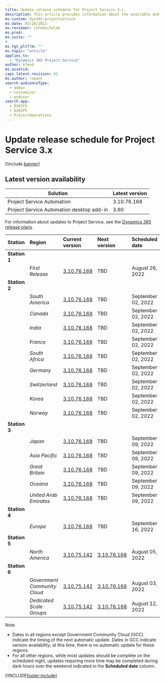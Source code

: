 ```yaml
---
title: Update release schedule for Project Service 3.x
description: This article provides information about the available and upcoming releases of Dynamics 365 Project Service Automation.
ms.custom: dyn365-projectservice
ms.date: 03/28/2022
ms.reviewer: johnmichalak
ms.prod:
ms.suite: ""
#
ms.tgt_pltfrm: ""
ms.topic: "article"
applies_to: 
  - "Dynamics 365 Project Service"
author: kfend
ms.assetid: 
caps.latest.revision: 42
ms.author: rumant
search.audienceType: 
  - admin
  - customizer
  - enduser
search.app: 
  - D365CE
  - D365PS
  - ProjectOperations
---
```


# Update release schedule for Project Service 3.x

[!include [banner](../includes/psa-now-project-operations.md)]

## Latest version availability

| Solution  | Latest version |
|-------|----|
| Project Service Automation    | 3.10.76.168 |
| Project Service Automation desktop add-in                | 3.60          |

For information about updates to Project Service, see the [Dynamics 365 release plans](/dynamics365/release-plans/). 

| Station  | Region | Current version | Next version |  Scheduled date
| :---   | :---   | :---   | :---   |:---   |         
|<strong>Station 1</strong> | |  |  | |
| | <i>First Release</i> | [3.10.76.168](whats-new-ur-45.md) | TBD | August 26, 2022
|<strong>Station 2</strong> | |  |  | |
| | <i>South America</i> | [3.10.76.168](whats-new-ur-45.md) | TBD | September 02, 2022
| | <i>Canada</i> | [3.10.76.168](whats-new-ur-45.md) | TBD | September 02, 2022
| | <i>India</i> | [3.10.76.168](whats-new-ur-45.md) | TBD | September 02, 2022
| | <i>France</i> | [3.10.76.168](whats-new-ur-45.md) | TBD | September 02, 2022
| | <i>South Africa</i> | [3.10.76.168](whats-new-ur-45.md) | TBD | September 02, 2022
| | <i>Germany</i> | [3.10.76.168](whats-new-ur-45.md) | TBD | September 02, 2022
| | <i>Switzerland</i> | [3.10.76.168](whats-new-ur-45.md) | TBD | September 02, 2022
| | <i>Korea</i> | [3.10.76.168](whats-new-ur-45.md) | TBD | September 02, 2022
| | <i>Norway</i> | [3.10.76.168](whats-new-ur-45.md) | TBD | September 02, 2022
|<strong>Station 3</strong> | |  |  | |
| | <i>Japan</i> | [3.10.76.168](whats-new-ur-45.md) | TBD | September 09, 2022
| | <i>Asia Pacific</i> | [3.10.76.168](whats-new-ur-45.md) | TBD | September 09, 2022
| | <i>Great Britain</i> | [3.10.76.168](whats-new-ur-45.md) | TBD | September 09, 2022
| | <i>Oceana</i> | [3.10.76.168](whats-new-ur-45.md) | TBD | September 09, 2022
| | <i>United Arab Emirates</i> | [3.10.76.168](whats-new-ur-45.md) | TBD | September 09, 2022
|<strong>Station 4</strong> | |  |  | |
| | <i>Europe</i> | [3.10.76.168](whats-new-ur-45.md) | TBD | September 16, 2022
|<strong>Station 5</strong> | |  |  | |
| | <i>North America</i> | [3.10.75.142](whats-new-ur-44.md) | [3.10.76.168](whats-new-ur-45.md) | August 05, 2022
|<strong>Station 6</strong> | |  |  | |
| | <i>Government Community Cloud</i> | [3.10.75.142](whats-new-ur-44.md) | [3.10.76.168](whats-new-ur-45.md) | August 03, 2022
| | <i>Dedicated Scale Groups</i> | [3.10.75.142](whats-new-ur-44.md) | [3.10.76.168](whats-new-ur-45.md) | August 12, 2022




>[!Note]
> - Dates in all regions except Government Community Cloud (GCC) indicate the timing of the next automatic update. Dates in GCC indicate version availability; at this time, there is no automatic update for these regions.
> - For all other regions, while most updates should be complete on the scheduled night, updates requiring more time may be completed during dark hours over the weekend indicated in the **Scheduled date** column.


[!INCLUDE[footer-include](../includes/footer-banner.md)]
